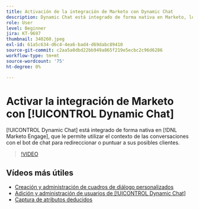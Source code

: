 ```yaml
---
title: Activación de la integración de Marketo con Dynamic Chat
description: Dynamic Chat está integrado de forma nativa en Marketo, lo que le permite utilizar el contexto de las conversaciones con el bot de chat para redireccionar o puntuar a sus posibles clientes.
role: User
level: Beginner
jira: KT-9697
thumbnail: 340260.jpeg
exl-id: 61a5c634-d6c4-4ea6-bad4-d69dabc89410
source-git-commit: c2aa5a0dbd22bb949a865f219e5ecbc2c96d6286
workflow-type: tm+mt
source-wordcount: '75'
ht-degree: 0%

---
```


# Activar la integración de Marketo con [!UICONTROL Dynamic Chat]

[!UICONTROL Dynamic Chat]  está integrado de forma nativa en [!DNL Marketo Engage], que le permite utilizar el contexto de las conversaciones con el bot de chat para redireccionar o puntuar a sus posibles clientes.

>[!VIDEO](https://video.tv.adobe.com/v/340260/?quality=12&learn=on)

## Vídeos más útiles

* [Creación y administración de cuadros de diálogo personalizados](dialogue-management.md)
* [Adición y administración de usuarios de [!UICONTROL Dynamic Chat]](user-management.md)
* [Captura de atributos deducidos](capture-inferred-attributes.md)
